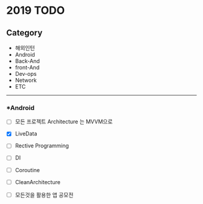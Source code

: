 # 2019 TODO

## Category 

* 해외인턴
* Android
* Back-And
* front-And
* Dev-ops
* Network
* ETC

<hr/>

### *Android
- [ ] 모든 프로젝트 Architecture 는 MVVM으로
- [x] LiveData
- [ ] Rective Programming
- [ ] DI
- [ ] Coroutine
- [ ] CleanArchitecture
- [ ] 모든것을 활용한 앱 공모전

